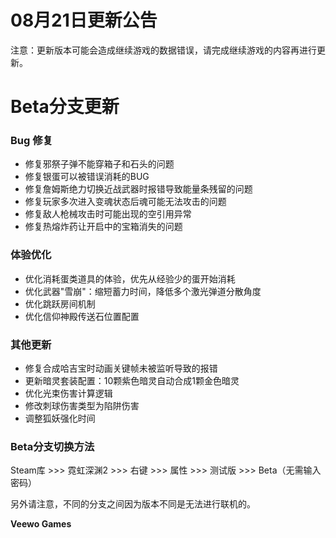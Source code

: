 # 08月21日更新公告

注意：更新版本可能会造成继续游戏的数据错误，请完成继续游戏的内容再进行更新。

# Beta分支更新

### Bug 修复

* 修复邪祭子弹不能穿箱子和石头的问题
* 修复银蛋可以被错误消耗的BUG
* 修复詹姆斯绝力切换近战武器时报错导致能量条残留的问题
* 修复玩家多次进入变魂状态后魂可能无法攻击的问题
* 修复敌人枪械攻击时可能出现的空引用异常
* 修复热熔炸药让开启中的宝箱消失的问题
### 体验优化

* 优化消耗蛋类道具的体验，优先从经验少的蛋开始消耗
* 优化武器"雪崩"：缩短蓄力时间，降低多个激光弹道分散角度
* 优化跳跃房间机制
* 优化信仰神殿传送石位置配置
### 其他更新

* 修复合成哈吉宝时动画关键帧未被监听导致的报错
* 更新暗灵套装配置：10颗紫色暗灵自动合成1颗金色暗灵
* 优化光束伤害计算逻辑
* 修改刺球伤害类型为陷阱伤害
* 调整狐妖强化时间
### Beta分支切换方法

Steam库 >>> 霓虹深渊2 >>> 右键 >>> 属性 >>> 测试版 >>> Beta（无需输入密码）

另外请注意，不同的分支之间因为版本不同是无法进行联机的。

**Veewo Games**

